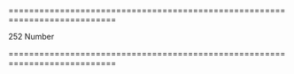 <!--**
/*-------------------------------------------
    Auto-generated file. Do not modify.
-------------------------------------------

**-->
===========================================================================
<!--default-->252<!--/default-->
<!--type-->Number<!--/type-->
===========================================================================

<!--shortDescription-->

<!--/shortDescription-->

<!--fullDescription-->

<!--/fullDescription-->